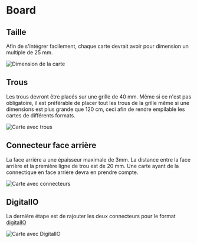 # Board

## Taille

Afin de s'intégrer facilement, chaque carte devrait avoir pour dimension un multiple de 25 mm.

![Dimension de la carte](./img/board_simple.svg)

## Trous

Les trous devront être placés sur une grille de 40 mm. Même si ce n'est pas obligatoire, il est préférable de placer tout les trous de la grille même si une dimensions est plus grande que 120 cm, ceci afin de rendre empilable les cartes de différents formats.

![Carte avec trous](./img/board_with_holes.svg)

## Connecteur face arrière

La face arrière a une épaisseur maximale de 3mm. La distance entre la face arrière et la première ligne de trou est de 20 mm. Une carte ayant de la connectique en face arrière devra en prendre compte.

![Carte avec connecteurs](./img/board_rear_connectors.svg)

## DigitalIO

La dernière étape est de rajouter les deux connecteurs pour le format [digitalIO](digitalIO.md)

![Carte avec DigitalIO](./img/board_full.svg)
